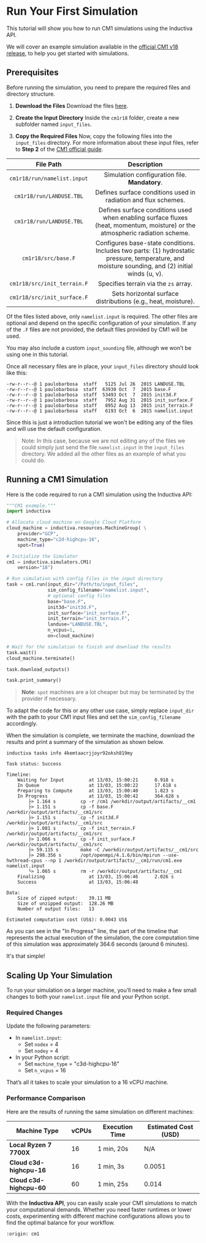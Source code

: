 # Run Your First Simulation
This tutorial will show you how to run CM1 simulations using the Inductiva API. 

We will cover an example simulation available in the
[official CM1 v18 release](https://www2.mmm.ucar.edu/people/bryan/cm1/cm1r18.tar.gz),
to help you get started with simulations.

## Prerequisites
Before running the simulation, you need to prepare the required files and directory structure.

1. **Download the Files**
Download the files [here](https://www2.mmm.ucar.edu/people/bryan/cm1/cm1r18.tar.gz).

2. **Create the Input Directory**
Inside the `cm1r18` folder, create a new subfolder named `input_files`.

3. **Copy the Required Files**
Now, copy the following files into the `input_files` directory. For more information about these input files, refer to **Step 2** 
of the [CM1 official guide](https://www2.mmm.ucar.edu/people/bryan/cm1/user_guide_brief.html).

| File Path                    | Description                                                                |
|:----------------------------:|:--------------------------------------------------------------------------:|
| `cm1r18/run/namelist.input`  | Simulation configuration file. **Mandatory**.                          |
| `cm1r18/run/LANDUSE.TBL`     | Defines surface conditions used in radiation and flux schemes.             |
| `cm1r18/run/LANDUSE.TBL`     | Defines surface conditions used when enabling surface fluxes (heat, momentum, moisture) or the atmospheric radiation scheme.                        |
| `cm1r18/src/base.F`          | Configures base-state conditions. Includes two parts: (1) hydrostatic pressure, temperature, and moisture sounding, and (2) initial winds (u, v). |
| `cm1r18/src/init_terrain.F`  | Specifies terrain via the `zs` array.                                      |
| `cm1r18/src/init_surface.F`  | Sets horizontal surface distributions (e.g., heat, moisture).              |

Of the files listed above, only `namelist.input` is required.
The other files are optional and depend on the specific configuration of your simulation. If any of the `.F` files are not provided, the default files provided by CM1 will be used.

You may also include a custom `input_sounding` file, although we won’t be using one in this tutorial.

Once all necessary files are in place, your `input_files` directory should look like this:

```
-rw-r--r--@ 1 paulobarbosa  staff   5125 Jul 26  2015 LANDUSE.TBL
-rw-r--r--@ 1 paulobarbosa  staff  63930 Oct  7  2015 base.F
-rw-r--r--@ 1 paulobarbosa  staff  53493 Oct  7  2015 init3d.F
-rw-r--r--@ 1 paulobarbosa  staff   7952 Aug 31  2015 init_surface.F
-rw-r--r--@ 1 paulobarbosa  staff   8952 Aug 13  2015 init_terrain.F
-rw-r--r--@ 1 paulobarbosa  staff   6193 Oct  6  2015 namelist.input
```

Since this is just a introduction tutorial we won't be editing any of the files
and will use the default configuration.

> Note: In this case, because we are not editing any of the files we could
simply just send the file `namelist.input` in the `input_files` directory. We
added all the other files as an example of what you could do.

## Running a CM1 Simulation
Here is the code required to run a CM1 simulation using the Inductiva API:

```python
"""CM1 example."""
import inductiva

# Allocate cloud machine on Google Cloud Platform
cloud_machine = inductiva.resources.MachineGroup( \
    provider="GCP",
    machine_type="c2d-highcpu-16",
	spot=True)

# Initialize the Simulator
cm1 = inductiva.simulators.CM1(
    version="18")

# Run simulation with config files in the input directory
task = cm1.run(input_dir="/Path/to/input_files",
               sim_config_filename="namelist.input",
			   # optional config files
               base="base.F",
               init3d="init3d.F",
               init_surface="init_surface.F",
               init_terrain="init_terrain.F",
               landuse="LANDUSE.TBL",
               n_vcpus=1,
               on=cloud_machine)

# Wait for the simulation to finish and download the results
task.wait()
cloud_machine.terminate()

task.download_outputs()

task.print_summary()
```

> **Note**: `spot` machines are a lot cheaper but may be terminated by the
provider if necessary.

To adapt the code for this or any other use case, simply replace `input_dir`
with the path to your CM1 input files and set the `sim_config_filename`
accordingly.

When the simulation is complete, we terminate the machine, download the results
and print a summary of the simulation as shown below.

```
inductiva tasks info 4kemtaacrjjoyr92oksh819my

Task status: Success

Timeline:
	Waiting for Input         at 13/03, 15:00:21      0.918 s
	In Queue                  at 13/03, 15:00:22      17.618 s
	Preparing to Compute      at 13/03, 15:00:40      1.823 s
	In Progress               at 13/03, 15:00:42      364.628 s
		├> 1.164 s         cp -r /cm1 /workdir/output/artifacts/__cm1
		├> 1.151 s         cp -f base.F /workdir/output/artifacts/__cm1/src
		├> 1.151 s         cp -f init3d.F /workdir/output/artifacts/__cm1/src
		├> 1.081 s         cp -f init_terrain.F /workdir/output/artifacts/__cm1/src
		├> 1.066 s         cp -f init_surface.F /workdir/output/artifacts/__cm1/src
		├> 59.115 s        make -C /workdir/output/artifacts/__cm1/src
		├> 298.356 s       /opt/openmpi/4.1.6/bin/mpirun --use-hwthread-cpus --np 1 /workdir/output/artifacts/__cm1/run/cm1.exe namelist.input
		└> 1.065 s         rm -r /workdir/output/artifacts/__cm1
	Finalizing                at 13/03, 15:06:46      2.026 s
	Success                   at 13/03, 15:06:48      

Data:
	Size of zipped output:    39.11 MB
	Size of unzipped output:  128.26 MB
	Number of output files:   13

Estimated computation cost (US$): 0.0043 US$
```

As you can see in the "In Progress" line, the part of the timeline that
represents the actual execution of the simulation, the core computation time of
this simulation was approximately 364.6 seconds (around 6 minutes).

It's that simple!

## Scaling Up Your Simulation
To run your simulation on a larger machine, you’ll need to make a few small changes to both your `namelist.input` file 
and your Python script.

### Required Changes
Update the following parameters:

* In `namelist.input`:
	- Set `nodex` = 4
	- Set `nodey` = 4
* In your Python script:
	- Set `machine_type` = "c3d-highcpu-16"
	- Set `n_vcpus` = 16

That’s all it takes to scale your simulation to a 16 vCPU machine.

### Performance Comparison
Here are the results of running the same simulation on different machines:

| Machine Type             | vCPUs     | Execution Time             | Estimated Cost (USD) |
|--------------------------|------------------|------------------|----------------------|
| **Local Ryzen 7 7700X**  | 16               | 1 min, 20s       | N/A                  |
| **Cloud c3d-highcpu-16** | 16               | 1 min, 3s        | 0.0051               |
| **Cloud c3d-highcpu-60** | 60               | 1 min, 25s       | 0.014                |

With the **Inductiva API**, you can easily scale your CM1 simulations to match your computational demands. Whether you need faster runtimes or lower costs, experimenting with different machine configurations allows you to find the optimal balance for your workflow.

```{banner_small}
:origin: cm1
```